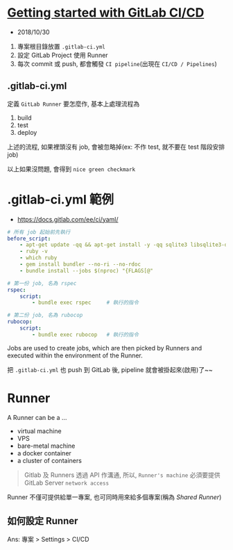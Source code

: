 
# [Getting started with GitLab CI/CD](https://gitlab.com/help/ci/quick_start/README)

- 2018/10/30

1. 專案根目錄放置 `.gitlab-ci.yml`
2. 設定 GitLab Project 使用 Runner
3. 每次 commit 或 push, 都會觸發 `CI pipeline`(出現在 `CI/CD / Pipelines`)


## .gitlab-ci.yml

定義 `GitLab Runner` 要怎麼作, 基本上處理流程為

1. build
2. test
3. deploy

上述的流程, 如果裡頭沒有 job, 會被忽略掉(ex: 不作 test, 就不要在 test 階段安排 job)

以上如果沒問題, 會得到 `nice green checkmark`


# .gitlab-ci.yml 範例

* https://docs.gitlab.com/ee/ci/yaml/

```yml
# 所有 job 起始前先執行
before_script:
    - apt-get update -qq && apt-get install -y -qq sqlite3 libsqlite3-dev nodejs
    - ruby -v
    - which ruby
    - gem install bundler --no-ri --no-rdoc
    - bundle install --jobs $(nproc) "{FLAGS[@"

# 第一份 job, 名為 rspec
rspec:
    script:
        - bundle exec rspec     # 執行的指令

# 第二份 job, 名為 rubocop
rubocop:
    script:
        - bundle exec rubocop   # 執行的指令
```

Jobs are used to create jobs, which are then picked by Runners and executed within the environment of the Runner.

把 `.gitlab-ci.yml` 也 push 到 GitLab 後, pipeline 就會被掛起來(啟用)了~~


# Runner

A Runner can be a ...
- virtual machine
- VPS
- bare-metal machine
- a docker container
- a cluster of containers

> Gitlab 及 Runners 透過 API 作溝通, 所以, `Runner's machine` 必須要提供 GitLab Server `network access`

Runner 不僅可提供給單一專案, 也可同時用來給多個專案(稱為 *Shared Runner*)


## 如何設定 Runner

Ans: 專案 > Settings > CI/CD
